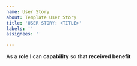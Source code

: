 ```yaml
---
name: User Story
about: Template User Story
title: 'USER STORY: <TITLE>'
labels: ''
assignees: ''

---
```


As a **role** I can **capability** so that **received benefit**

